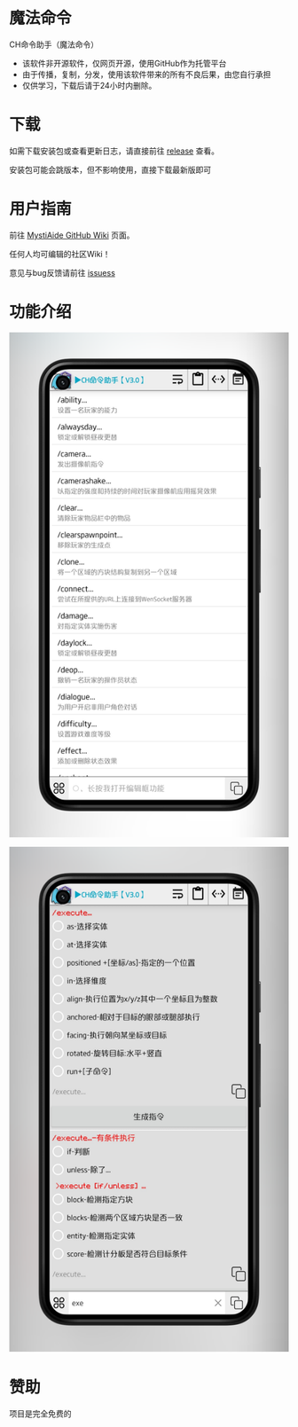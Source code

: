 # 魔法命令
CH命令助手（魔法命令）

- 该软件非开源软件，仅网页开源，使用GitHub作为托管平台
- 由于传播，复制，分发，使用该软件带来的所有不良后果，由您自行承担
- 仅供学习，下载后请于24小时内删除。

# 下载
如需下载安装包或查看更新日志，请直接前往 [release](https://github.com/chenskiro/MystiAide/releases) 查看。

安装包可能会跳版本，但不影响使用，直接下载最新版即可

# 用户指南

前往 [ MystiAide GitHub Wiki](https://github.com/chenskiro/MystiAide/wiki) 页面。

任何人均可编辑的社区Wiki！

意见与bug反馈请前往 [issuess](https://github.com/chenskiro/MystiAide/issues)

# 功能介绍

![](./images/command-menu.png)

![](./images/execute-menu.png)

# 赞助
项目是完全免费的
